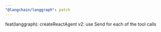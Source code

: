 ```yaml
---
"@langchain/langgraph": patch
---
```


feat(langgraph): createReactAgent v2: use Send for each of the tool calls
